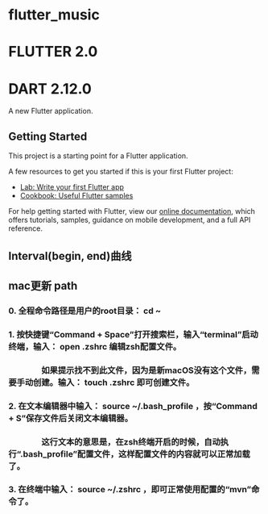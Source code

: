 # flutter_music

# FLUTTER 2.0
# DART 2.12.0
A new Flutter application.

## Getting Started

This project is a starting point for a Flutter application.

A few resources to get you started if this is your first Flutter project:

- [Lab: Write your first Flutter app](https://flutter.dev/docs/get-started/codelab)
- [Cookbook: Useful Flutter samples](https://flutter.dev/docs/cookbook)

For help getting started with Flutter, view our
[online documentation](https://flutter.dev/docs), which offers tutorials,
samples, guidance on mobile development, and a full API reference.
## Interval(begin, end)曲线
## mac更新 path
   ###   0. 全程命令路径是用户的root目录： cd ~
   ###
   ###   1. 按快捷键“Command + Space”打开搜索栏，输入“terminal”启动终端，输入： open .zshrc 编辑zsh配置文件。
   ###
   ### 　　　　如果提示找不到此文件，因为是新macOS没有这个文件，需要手动创建。输入： touch .zshrc 即可创建文件。
   ###
   ###   2. 在文本编辑器中输入： source ~/.bash_profile ，按“Command + S”保存文件后关闭文本编辑器。
   ###
   ### 　　　　这行文本的意思是，在zsh终端开启的时候，自动执行“.bash_profile”配置文件，这样配置文件的内容就可以正常加载了。
   ###
   ###   3. 在终端中输入： source ~/.zshrc ，即可正常使用配置的“mvn”命令了。
